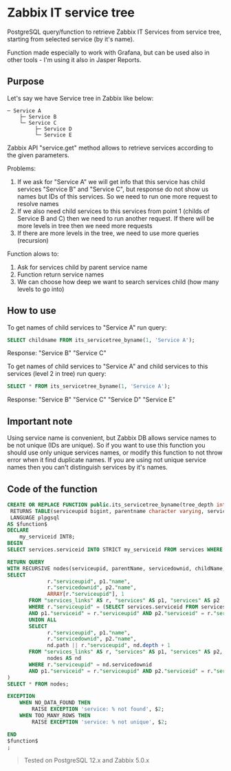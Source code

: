 # Zabbix IT service tree

PostgreSQL query/function to retrieve Zabbix IT Services from service tree, starting from selected service (by it's name).

Function made especially to work with Grafana, but can be used also in other tools - I'm using it also in Jasper Reports.

## Purpose

Let's say we have Service tree in Zabbix like below:

    ─ Service A
        ├─ Service B
        └─ Service C
             ├─ Service D
             └─ Service E

Zabbix API "service.get" method allows to retrieve services according to the given parameters.

Problems:
1. If we ask for "Service A" we will get info that this service has child services "Service B" and "Service C", but response do not show us names but IDs of this services. So we need to run one more request to resolve names
2. If we also need child services to this services from point 1 (childs of Service B and C) then we need to run another request. If there will be more levels in tree then we need more requests
3. If there are more levels in the tree, we need to use more queries (recursion)

Function alows to:
1. Ask for services child by parent service name
2. Function return service names
2. We can choose how deep we want to search services child (how many levels to go into)

## How to use

To get names of child services to "Service A" run query:
```sql
SELECT childname FROM its_servicetree_byname(1, 'Service A');
```
Response: "Service B" "Service C"

To get names of child services to "Service A" and child services to this services (level 2 in tree) run query:
```sql
SELECT * FROM its_servicetree_byname(1, 'Service A');
```
Response: "Service B" "Service C" "Service D" "Service E"

## Important note

Using service name is convenient, but Zabbix DB allows service names to be not unique (IDs are unique). So if you want to use this function you should use only unique services names, or modify this function to not throw error when it find duplicate names. If you are using not unique service names then you can't distinguish services by it's names.

## Code of the function

```sql
CREATE OR REPLACE FUNCTION public.its_servicetree_byname(tree_depth integer, servicename character varying)
 RETURNS TABLE(serviceupid bigint, parentname character varying, servicedownid bigint, childname character varying, path bigint[], depth integer)
 LANGUAGE plpgsql
AS $function$
DECLARE
	my_serviceid INT8;
BEGIN
SELECT services.serviceid INTO STRICT my_serviceid FROM services WHERE services.name = $2; 

RETURN QUERY 
WITH RECURSIVE nodes(serviceupid, parentName, servicedownid, childName, path, depth) AS (
SELECT
             r."serviceupid", p1."name",
             r."servicedownid", p2."name",
             ARRAY[r."serviceupid"], 1
       FROM "services_links" AS r, "services" AS p1, "services" AS p2
       WHERE r."serviceupid" = (SELECT services.serviceid FROM services WHERE services."name" = $2)
       AND p1."serviceid" = r."serviceupid" AND p2."serviceid" = r."servicedownid"
       UNION ALL
       SELECT
             r."serviceupid", p1."name",
             r."servicedownid", p2."name",
             nd.path || r."serviceupid", nd.depth + 1
       FROM "services_links" AS r, "services" AS p1, "services" AS p2,
             nodes AS nd
       WHERE r."serviceupid" = nd.servicedownid
       AND p1."serviceid" = r."serviceupid" AND p2."serviceid" = r."servicedownid" AND nd.depth < $1
)
SELECT * FROM nodes;

EXCEPTION
	WHEN NO_DATA_FOUND THEN
		RAISE EXCEPTION 'service: % not found', $2;
	WHEN TOO_MANY_ROWS THEN
		RAISE EXCEPTION 'service: % not unique', $2;

END
$function$
;
```

> Tested on PostgreSQL 12.x and Zabbix 5.0.x
